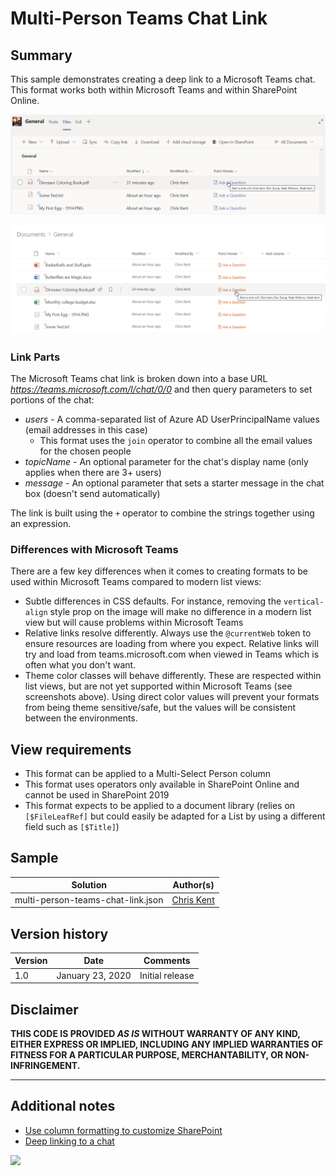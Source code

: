 # Multi-Person Teams Chat Link

## Summary
This sample demonstrates creating a deep link to a Microsoft Teams chat. This format works both within Microsoft Teams and within SharePoint Online.

![screenshot of the sample in Microsoft Teams](./screenshotTeams.png)

![screenshot of the sample in a Modern List View](./screenshotList.png)

### Link Parts
The Microsoft Teams chat link is broken down into a base URL _https://teams.microsoft.com/l/chat/0/0_ and then query parameters to set portions of the chat:

- _users_ - A comma-separated list of Azure AD UserPrincipalName values (email addresses in this case)
  - This format uses the `join` operator to combine all the email values for the chosen people
- _topicName_ - An optional parameter for the chat's display name (only applies when there are 3+ users)
- _message_ - An optional parameter that sets a starter message in the chat box (doesn't send automatically)

The link is built using the `+` operator to combine the strings together using an expression.

### Differences with Microsoft Teams

There are a few key differences when it comes to creating formats to be used within Microsoft Teams compared to modern list views:
- Subtle differences in CSS defaults. For instance, removing the `vertical-align` style prop on the image will make no difference in a modern list view but will cause problems within Microsoft Teams
- Relative links resolve differently. Always use the `@currentWeb` token to ensure resources are loading from where you expect. Relative links will try and load from teams.microsoft.com when viewed in Teams which is often what you don't want.
- Theme color classes will behave differently. These are respected within list views, but are not yet supported within Microsoft Teams (see screenshots above). Using direct color values will prevent your formats from being theme sensitive/safe, but the values will be consistent between the environments.

## View requirements
- This format can be applied to a Multi-Select Person column
- This format uses operators only available in SharePoint Online and cannot be used in SharePoint 2019
- This format expects to be applied to a document library (relies on `[$FileLeafRef]` but could easily be adapted for a List by using a different field such as `[$Title]`)

## Sample

Solution|Author(s)
--------|---------
multi-person-teams-chat-link.json | [Chris Kent](https://twitter.com/thechriskent)

## Version history

Version|Date|Comments
-------|----|--------
1.0|January 23, 2020|Initial release

## Disclaimer
**THIS CODE IS PROVIDED *AS IS* WITHOUT WARRANTY OF ANY KIND, EITHER EXPRESS OR IMPLIED, INCLUDING ANY IMPLIED WARRANTIES OF FITNESS FOR A PARTICULAR PURPOSE, MERCHANTABILITY, OR NON-INFRINGEMENT.**

---

## Additional notes

- [Use column formatting to customize SharePoint](https://docs.microsoft.com/en-us/sharepoint/dev/declarative-customization/column-formatting)
- [Deep linking to a chat](https://docs.microsoft.com/en-us/microsoftteams/platform/concepts/build-and-test/deep-links#deep-linking-to-a-chat)


<img src="https://telemetry.sharepointpnp.com/sp-dev-list-formatting/column-samples/multi-person-teams-chat-link" />